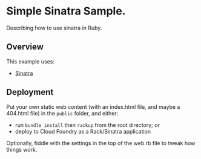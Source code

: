 # Simple Sinatra Sample.

Describing how to use sinatra in Ruby.

## Overview

This example uses:

- [Sinatra](http://www.sinatrarb.com/)

## Deployment


Put your own static web content (with an index.html file, and maybe a 404.html file) in the ``public`` folder, and either:

 * run ``bundle install`` then ``rackup`` from the root directory; or
 * deploy to Cloud Foundry as a Rack/Sinatra application
 
 
Optionally, fiddle with the settings in the top of the web.rb file to tweak how things work.
